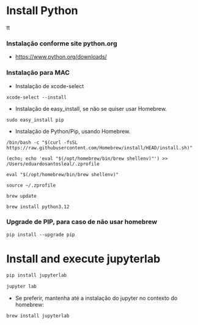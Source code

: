 # Install Python
tt
### Instalação conforme site python.org
- https://www.python.org/downloads/

### Instalação para MAC

- Instalação de xcode-select  
```console
xcode-select --install
```
  
- Instalação de easy_install, se não se quiser usar Homebrew.
```console
sudo easy_install pip
```
  
- Instalação de Python/Pip, usando Homebrew.

```console
/bin/bash -c "$(curl -fsSL https://raw.githubusercontent.com/Homebrew/install/HEAD/install.sh)"
```
  
```console
(echo; echo 'eval "$(/opt/homebrew/bin/brew shellenv)"') >> /Users/eduardosantosleal/.zprofile
```
  
```console
eval "$(/opt/homebrew/bin/brew shellenv)"
```
  
```console
source ~/.zprofile
```
  
```console
brew update
```
  
```console
brew install python3.12
```  

### Upgrade de PIP, para caso de não usar homebrew

```console title="Para upgrade da versão atual do pip."
pip install --upgrade pip
```  

# Install and execute jupyterlab
```bash  
pip install jupyterlab
```  
```bash  
jupyter lab
```  
- Se preferir, mantenha até a instalação do jupyter no contexto do homebrew:
```bash  
brew install jupyterlab
```  